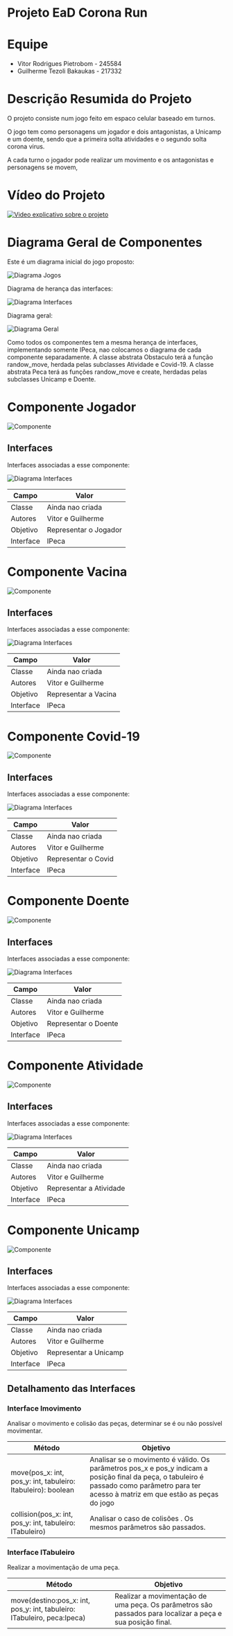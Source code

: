 # Projeto EaD Corona Run

# Equipe
* Vitor Rodrigues Pietrobom - 245584
* Guilherme Tezoli Bakaukas - 217332

# Descrição Resumida do Projeto
O projeto consiste num jogo feito em espaco celular baseado em turnos.

O jogo tem como personagens um jogador e dois antagonistas, a Unicamp e um doente, sendo que a primeira solta atividades e o segundo solta corona virus.

A cada turno o jogador pode realizar um movimento e os antagonistas e personagens se movem,

# Vídeo do Projeto
[![Video explicativo sobre o projeto](https://img.youtube.com/vi/https://youtu.be/el5MtHRGmbc/0.jpg)](https://youtu.be/el5MtHRGmbc)

# Diagrama Geral de Componentes

Este é um diagrama inicial do jogo proposto:

![Diagrama Jogos](diagrama_componentes-jogo.PNG)

Diagrama de herança das interfaces:

![Diagrama Interfaces](Interfaces_heranca-jogo.PNG)

Diagrama geral:

![Diagrama Geral](modelo_geral_dos_componentes-jogo.PNG)

Como todos os componentes tem a mesma herança de interfaces, implementando somente IPeca, nao colocamos o diagrama de cada componente separadamente. A classe abstrata Obstaculo terá a função randow_move, herdada pelas subclasses Atividade e Covid-19. A classe abstrata Peca terá as funções randow_move e create, herdadas pelas subclasses Unicamp e Doente.

# Componente Jogador

![Componente](Jogador.PNG)

## Interfaces

Interfaces associadas a esse componente:

![Diagrama Interfaces](FJogador.PNG)

Campo | Valor
----- | -----
Classe | Ainda nao criada
Autores | Vitor e Guilherme
Objetivo | Representar o Jogador
Interface | IPeca

# Componente Vacina

![Componente](Vacina.PNG)

## Interfaces

Interfaces associadas a esse componente:

![Diagrama Interfaces](FVacina.PNG)

Campo | Valor
----- | -----
Classe | Ainda nao criada
Autores | Vitor e Guilherme
Objetivo | Representar a Vacina
Interface | IPeca

# Componente Covid-19

![Componente](Covid.PNG)

## Interfaces

Interfaces associadas a esse componente:

![Diagrama Interfaces](FCovid.PNG)

Campo | Valor
----- | -----
Classe | Ainda nao criada
Autores | Vitor e Guilherme
Objetivo | Representar o Covid
Interface | IPeca

# Componente Doente

![Componente](Doente.PNG)

## Interfaces

Interfaces associadas a esse componente:

![Diagrama Interfaces](FDoente.PNG)

Campo | Valor
----- | -----
Classe | Ainda nao criada
Autores | Vitor e Guilherme
Objetivo | Representar o Doente
Interface | IPeca

# Componente Atividade

![Componente](Atividade.PNG)

## Interfaces

Interfaces associadas a esse componente:

![Diagrama Interfaces](FAtividade.PNG)

Campo | Valor
----- | -----
Classe | Ainda nao criada
Autores | Vitor e Guilherme
Objetivo | Representar a Atividade
Interface | IPeca

# Componente Unicamp

![Componente](Unicamp.PNG)

## Interfaces

Interfaces associadas a esse componente:

![Diagrama Interfaces](FUnicamp.PNG)

Campo | Valor
----- | -----
Classe | Ainda nao criada
Autores | Vitor e Guilherme
Objetivo | Representar a Unicamp
Interface | IPeca





## Detalhamento das Interfaces

### Interface Imovimento
Analisar o movimento e colisão das peças, determinar se é ou não possível movimentar.

Método | Objetivo
-------| --------
move(pos_x: int, pos_y: int, tabuleiro: Itabuleiro): boolean | Analisar se o movimento é válido. Os parâmetros pos_x e pos_y indicam a posição final da peça, o tabuleiro é passado como parâmetro para ter acesso à matriz em que estão as peças do jogo
collision(pos_x: int, pos_y: int, tabuleiro: ITabuleiro)|Analisar o caso de colisões . Os mesmos parâmetros são passados.

### Interface ITabuleiro

Realizar a movimentação de uma peça. 

Método | Objetivo
-------| --------
move(destino:pos_x: int, pos_y: int, tabuleiro: ITabuleiro, peca:Ipeca) | Realizar a movimentação de uma peça. Os parâmetros são passados para localizar a peça e sua posição final.

